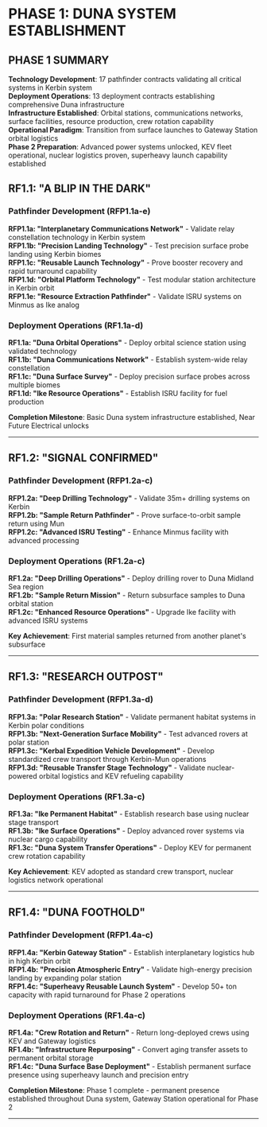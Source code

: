 # **PHASE 1: DUNA SYSTEM ESTABLISHMENT**

## **PHASE 1 SUMMARY**

**Technology Development**: 17 pathfinder contracts validating all critical systems in Kerbin system  
**Deployment Operations**: 13 deployment contracts establishing comprehensive Duna infrastructure  
**Infrastructure Established**: Orbital stations, communications networks, surface facilities, resource production, crew rotation capability  
**Operational Paradigm**: Transition from surface launches to Gateway Station orbital logistics  
**Phase 2 Preparation**: Advanced power systems unlocked, KEV fleet operational, nuclear logistics proven, superheavy launch capability established



## **RF1.1: "A BLIP IN THE DARK"**

### **Pathfinder Development (RFP1.1a-e)**
**RFP1.1a: "Interplanetary Communications Network"** - Validate relay constellation technology in Kerbin system  
**RFP1.1b: "Precision Landing Technology"** - Test precision surface probe landing using Kerbin biomes  
**RFP1.1c: "Reusable Launch Technology"** - Prove booster recovery and rapid turnaround capability  
**RFP1.1d: "Orbital Platform Technology"** - Test modular station architecture in Kerbin orbit  
**RFP1.1e: "Resource Extraction Pathfinder"** - Validate ISRU systems on Minmus as Ike analog  

### **Deployment Operations (RF1.1a-d)**
**RF1.1a: "Duna Orbital Operations"** - Deploy orbital science station using validated technology  
**RF1.1b: "Duna Communications Network"** - Establish system-wide relay constellation  
**RF1.1c: "Duna Surface Survey"** - Deploy precision surface probes across multiple biomes  
**RF1.1d: "Ike Resource Operations"** - Establish ISRU facility for fuel production  

**Completion Milestone**: Basic Duna system infrastructure established, Near Future Electrical unlocks

---

## **RF1.2: "SIGNAL CONFIRMED"**

### **Pathfinder Development (RFP1.2a-c)**
**RFP1.2a: "Deep Drilling Technology"** - Validate 35m+ drilling systems on Kerbin  
**RFP1.2b: "Sample Return Pathfinder"** - Prove surface-to-orbit sample return using Mun  
**RFP1.2c: "Advanced ISRU Testing"** - Enhance Minmus facility with advanced processing  

### **Deployment Operations (RF1.2a-c)**
**RF1.2a: "Deep Drilling Operations"** - Deploy drilling rover to Duna Midland Sea region  
**RF1.2b: "Sample Return Mission"** - Return subsurface samples to Duna orbital station  
**RF1.2c: "Enhanced Resource Operations"** - Upgrade Ike facility with advanced ISRU systems  

**Key Achievement**: First material samples returned from another planet's subsurface

---

## **RF1.3: "RESEARCH OUTPOST"**

### **Pathfinder Development (RFP1.3a-d)**
**RFP1.3a: "Polar Research Station"** - Validate permanent habitat systems in Kerbin polar conditions  
**RFP1.3b: "Next-Generation Surface Mobility"** - Test advanced rovers at polar station  
**RFP1.3c: "Kerbal Expedition Vehicle Development"** - Develop standardized crew transport through Kerbin-Mun operations  
**RFP1.3d: "Reusable Transfer Stage Technology"** - Validate nuclear-powered orbital logistics and KEV refueling capability  

### **Deployment Operations (RF1.3a-c)**
**RF1.3a: "Ike Permanent Habitat"** - Establish research base using nuclear stage transport  
**RF1.3b: "Ike Surface Operations"** - Deploy advanced rover systems via nuclear cargo capability  
**RF1.3c: "Duna System Transfer Operations"** - Deploy KEV for permanent crew rotation capability  

**Key Achievement**: KEV adopted as standard crew transport, nuclear logistics network operational

---

## **RF1.4: "DUNA FOOTHOLD"**

### **Pathfinder Development (RFP1.4a-c)**
**RFP1.4a: "Kerbin Gateway Station"** - Establish interplanetary logistics hub in high Kerbin orbit  
**RFP1.4b: "Precision Atmospheric Entry"** - Validate high-energy precision landing by expanding polar station  
**RFP1.4c: "Superheavy Reusable Launch System"** - Develop 50+ ton capacity with rapid turnaround for Phase 2 operations  

### **Deployment Operations (RF1.4a-c)**
**RF1.4a: "Crew Rotation and Return"** - Return long-deployed crews using KEV and Gateway logistics  
**RF1.4b: "Infrastructure Repurposing"** - Convert aging transfer assets to permanent orbital storage  
**RF1.4c: "Duna Surface Base Deployment"** - Establish permanent surface presence using superheavy launch and precision entry  

**Completion Milestone**: Phase 1 complete - permanent presence established throughout Duna system, Gateway Station operational for Phase 2

---

